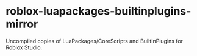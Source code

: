 # roblox-luapackages-builtinplugins-mirror
Uncompiled copies of LuaPackages/CoreScripts and BuiltInPlugins for Roblox Studio.
